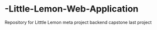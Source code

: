 # -Little-Lemon-Web-Application
Repository for Litttle Lemon meta project backend capstone last project
